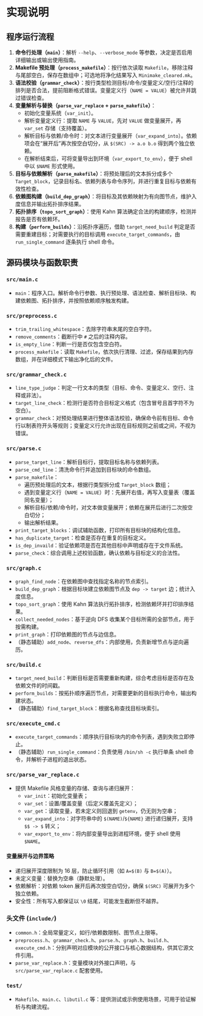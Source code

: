 # 实现说明

## 程序运行流程

1. **命令行处理（`main`）**：解析 `--help`、`--verbose_mode` 等参数，决定是否启用详细输出或输出使用指南。
2. **Makefile 预处理（`process_makefile`）**：按行依次读取 `Makefile`，移除注释与尾部空白，保存在数组中；可选地将净化结果写入 `Minimake_cleared.mk`。
3. **语法校验（`grammar_check`）**：按行类型检测目标/命令/变量定义/空行/注释的排列是否合法，提前阻断格式错误。变量定义行（`NAME = VALUE`）被允许并跳过错误检查。
4. **变量解析与替换（`parse_var_replace` + `parse_makefile`）**：
	- 初始化变量系统（`var_init`）。
	- 解析变量定义行：提取 `NAME` 与 `VALUE`，先对 `VALUE` 做变量展开，再 `var_set` 存储（支持覆盖）。
	- 解析目标与依赖/命令时：对文本进行变量展开（`var_expand_into`）。依赖项会在“展开后”再次按空白切分，从 `$(SRC) -> a.o b.o` 得到两个独立依赖。
	- 在解析结束后，可将变量导出到环境（`var_export_to_env`），便于 shell 中以 `$NAME` 形式使用。
5. **目标与依赖解析（`parse_makefile`）**：将预处理后的文本拆分成多个 `Target_block`，记录目标名、依赖列表与命令序列，并进行重复目标与依赖有效性检查。
6. **依赖图构建（`build_dep_graph`）**：将目标及其依赖映射为有向图节点，维护入度信息并输出拓扑排序结果。
7. **拓扑排序（`topo_sort_graph`）**：使用 Kahn 算法确定合法的构建顺序，检测并报告是否有依赖环。
8. **构建（`perform_builds`）**：沿拓扑序遍历，借助 `target_need_build` 判定是否需要重建目标；对需要执行的目标调用 `execute_target_commands`，由 `run_single_command` 逐条执行 shell 命令。

## 源码模块与函数职责

### `src/main.c`
- `main`：程序入口。解析命令行参数、执行预处理、语法检查、解析目标块、构建依赖图、拓扑排序，并按照依赖顺序触发构建。

### `src/preprocess.c`
- `trim_trailing_whitespace`：去除字符串末尾的空白字符。
- `remove_comments`：截断行中 `#` 之后的注释内容。
- `is_empty_line`：判断一行是否仅包含空白符。
- `process_makefile`：读取 `Makefile`，依次执行清理、过滤，保存结果到内存数组，并在详细模式下输出净化后的文件。

### `src/grammar_check.c`
- `line_type_judge`：判定一行文本的类型（目标、命令、变量定义、空行、注释或非法）。
- `target_line_check`：检测行是否符合目标定义格式（包含冒号且首字符不为空白）。
- `grammar_check`：对预处理结果进行整体语法校验，确保命令前有目标、命令行以制表符开头等规则；变量定义行允许出现在目标规则之前或之间，不视为错误。

### `src/parse.c`
- `parse_target_line`：解析目标行，提取目标名称与依赖列表。
- `parse_cmd_line`：清洗命令行并追加到目标块的命令数组。
- `parse_makefile`：
	- 遍历预处理后的文本，根据行类型拆分成 `Target_block` 数组；
	- 遇到变量定义行（`NAME = VALUE`）时：先展开右值，再写入变量表（覆盖同名变量）；
	- 解析目标/依赖/命令时，对文本做变量展开；依赖在展开后进行二次按空白切分；
	- 输出解析结果。
- `print_target_blocks`：调试辅助函数，打印所有目标块的结构化信息。
- `has_duplicate_target`：检查是否存在重复的目标定义。
- `is_dep_invaild`：验证依赖项是否在其他目标中声明或存在于文件系统。
- `parse_check`：综合调用上述校验函数，确认依赖与目标定义的合法性。

### `src/graph.c`
- `graph_find_node`：在依赖图中查找指定名称的节点索引。
- `build_dep_graph`：根据目标块建立依赖图节点及 `dep -> target` 边；统计入度信息。
- `topo_sort_graph`：使用 Kahn 算法执行拓扑排序，检测依赖环并打印排序结果。
- `collect_needed_nodes`：基于逆向 DFS 收集某个目标所需的全部节点，用于按需构建。
- `print_graph`：打印依赖图的节点与边信息。
- （静态辅助）`add_node`、`reverse_dfs`：内部使用，负责新增节点与逆向遍历。

### `src/build.c`
- `target_need_build`：判断目标是否需要重新构建，综合考虑目标是否存在及依赖文件的时间戳。
- `perform_builds`：按拓扑顺序遍历节点，对需要更新的目标执行命令，输出构建状态。
- （静态辅助）`find_target_block`：根据名称查找目标块索引。

### `src/execute_cmd.c`
- `execute_target_commands`：顺序执行目标块内的命令列表，遇到失败立即停止。
- （静态辅助）`run_single_command`：负责使用 `/bin/sh -c` 执行单条 shell 命令，并解析子进程的退出状态。

### `src/parse_var_replace.c`
- 提供 Makefile 风格变量的存储、查询与递归展开：
	- `var_init`：初始化变量表；
	- `var_set`：设置/覆盖变量（后定义覆盖先定义）；
	- `var_get`：读取变量，若未定义则回退到 `getenv`，仍无则为空串；
	- `var_expand_into`：对字符串中的 `$(NAME)`/`${NAME}` 进行递归展开，支持 `$$ -> $` 转义；
	- `var_export_to_env`：将内部变量导出到进程环境，便于 shell 使用 `$NAME`。

#### 变量展开与边界策略
- 递归展开深度限制为 16 层，防止循环引用（如 `A=$(B)` 与 `B=$(A)`）。
- 未定义变量：替换为空串（静默处理）。
- 依赖解析：对依赖 token 展开后再次按空白切分，确保 `$(SRC)` 可展开为多个独立依赖。
- 安全性：所有写入都保证以 `\0` 结尾，可能发生截断但不越界。

### 头文件 (`include/`)
- `common.h`：全局常量定义，如行/依赖数限制、图节点上限等。
- `preprocess.h`、`grammar_check.h`、`parse.h`、`graph.h`、`build.h`、`execute_cmd.h`：分别声明对应模块的公开接口与核心数据结构，供其它源文件引用。
- `parse_var_replace.h`：变量模块对外接口声明，与 `src/parse_var_replace.c` 配套使用。

### `test/`
- `Makefile`、`main.c`、`libutil.c` 等：提供测试或示例使用场景，可用于验证解析与构建流程。


